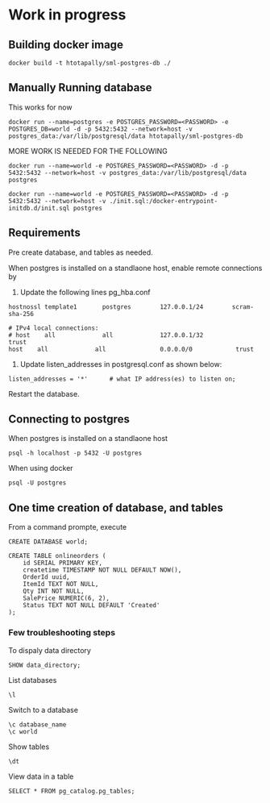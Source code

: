 # Work in progress

## Building docker image
```
docker build -t htotapally/sml-postgres-db ./
```

## Manually Running database

This works for now
```
docker run --name=postgres -e POSTGRES_PASSWORD=<PASSWORD> -e POSTGRES_DB=world -d -p 5432:5432 --network=host -v postgres_data:/var/lib/postgresql/data htotapally/sml-postgres-db
```

MORE WORK IS NEEDED FOR THE FOLLOWING  
```
docker run --name=world -e POSTGRES_PASSWORD=<PASSWORD> -d -p 5432:5432 --network=host -v postgres_data:/var/lib/postgresql/data postgres

docker run --name=world -e POSTGRES_PASSWORD=<PASSWORD> -d -p 5432:5432 --network=host -v ./init.sql:/docker-entrypoint-initdb.d/init.sql postgres
```

## Requirements
Pre create database, and tables as needed.

When postgres is installed on a standlaone host, enable remote connections by 
1. Update the following lines pg_hba.conf
```
hostnossl template1       postgres        127.0.0.1/24        scram-sha-256

# IPv4 local connections:
# host    all             all             127.0.0.1/32            trust
host    all             all               0.0.0.0/0            trust
```

1. Update listen_addresses in postgresql.conf as shown below:
```
listen_addresses = '*'		# what IP address(es) to listen on;
```

Restart the database.

## Connecting to postgres
When postgres is installed on a standlaone host  
```
psql -h localhost -p 5432 -U postgres
```
When using docker  
```
psql -U postgres
```

## One time creation of database, and tables
From a command prompte, execute
```
CREATE DATABASE world;

CREATE TABLE onlineorders (
    id SERIAL PRIMARY KEY,
    createtime TIMESTAMP NOT NULL DEFAULT NOW(),
    OrderId uuid,
    ItemId TEXT NOT NULL,
    Qty INT NOT NULL,
    SalePrice NUMERIC(6, 2),
    Status TEXT NOT NULL DEFAULT 'Created'
);
```

### Few troubleshooting steps

To dispaly data directory  
```
SHOW data_directory;
```
List databases  
```
\l
```

Switch to a database
```
\c database_name
\c world
```

Show tables
```
\dt
```

View data in a table
```
SELECT * FROM pg_catalog.pg_tables;
```

 

